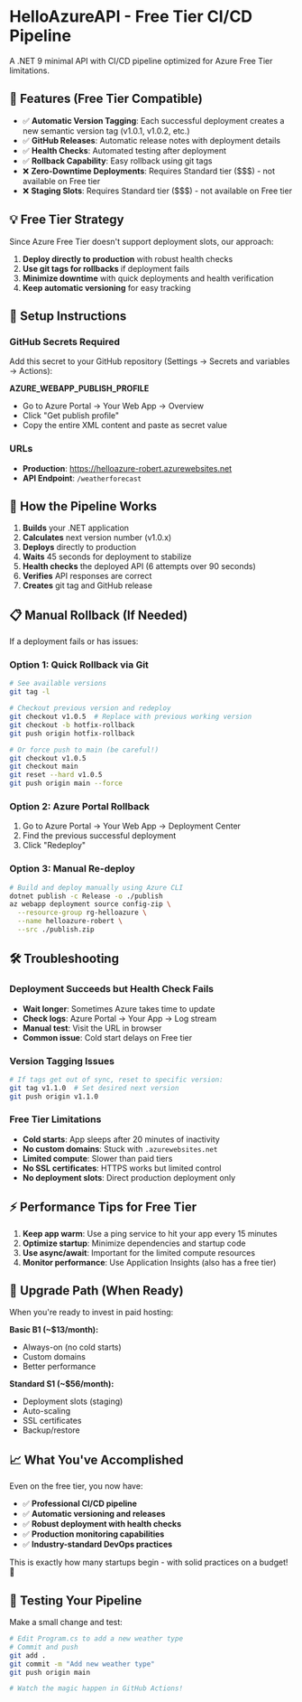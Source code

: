 # HelloAzureAPI - Free Tier CI/CD Pipeline

A .NET 9 minimal API with CI/CD pipeline optimized for Azure Free Tier limitations.

## 🚀 Features (Free Tier Compatible)

- ✅ **Automatic Version Tagging**: Each successful deployment creates a new semantic version tag (v1.0.1, v1.0.2, etc.)
- ✅ **GitHub Releases**: Automatic release notes with deployment details  
- ✅ **Health Checks**: Automated testing after deployment
- ✅ **Rollback Capability**: Easy rollback using git tags
- ❌ **Zero-Downtime Deployments**: Requires Standard tier ($$$) - not available on Free tier
- ❌ **Staging Slots**: Requires Standard tier ($$$) - not available on Free tier

## 💡 Free Tier Strategy

Since Azure Free Tier doesn't support deployment slots, our approach:

1. **Deploy directly to production** with robust health checks
2. **Use git tags for rollbacks** if deployment fails
3. **Minimize downtime** with quick deployments and health verification
4. **Keep automatic versioning** for easy tracking

## 🔧 Setup Instructions

### GitHub Secrets Required
Add this secret to your GitHub repository (Settings → Secrets and variables → Actions):

**AZURE_WEBAPP_PUBLISH_PROFILE**
- Go to Azure Portal → Your Web App → Overview  
- Click "Get publish profile"
- Copy the entire XML content and paste as secret value

### URLs
- **Production**: https://helloazure-robert.azurewebsites.net
- **API Endpoint**: `/weatherforecast`

## 🔄 How the Pipeline Works

1. **Builds** your .NET application
2. **Calculates** next version number (v1.0.x)  
3. **Deploys** directly to production
4. **Waits** 45 seconds for deployment to stabilize
5. **Health checks** the deployed API (6 attempts over 90 seconds)
6. **Verifies** API responses are correct
7. **Creates** git tag and GitHub release

## 📋 Manual Rollback (If Needed)

If a deployment fails or has issues:

### Option 1: Quick Rollback via Git
```bash
# See available versions
git tag -l

# Checkout previous version and redeploy
git checkout v1.0.5  # Replace with previous working version
git checkout -b hotfix-rollback
git push origin hotfix-rollback

# Or force push to main (be careful!)
git checkout v1.0.5
git checkout main
git reset --hard v1.0.5
git push origin main --force
```

### Option 2: Azure Portal Rollback
1. Go to Azure Portal → Your Web App → Deployment Center
2. Find the previous successful deployment
3. Click "Redeploy"

### Option 3: Manual Re-deploy
```bash
# Build and deploy manually using Azure CLI
dotnet publish -c Release -o ./publish
az webapp deployment source config-zip \
  --resource-group rg-helloazure \
  --name helloazure-robert \
  --src ./publish.zip
```

## 🛠️ Troubleshooting

### Deployment Succeeds but Health Check Fails
- **Wait longer**: Sometimes Azure takes time to update
- **Check logs**: Azure Portal → Your App → Log stream
- **Manual test**: Visit the URL in browser
- **Common issue**: Cold start delays on Free tier

### Version Tagging Issues
```bash
# If tags get out of sync, reset to specific version:
git tag v1.1.0  # Set desired next version
git push origin v1.1.0
```

### Free Tier Limitations
- **Cold starts**: App sleeps after 20 minutes of inactivity
- **No custom domains**: Stuck with `.azurewebsites.net`
- **Limited compute**: Slower than paid tiers
- **No SSL certificates**: HTTPS works but limited control
- **No deployment slots**: Direct production deployment only

## ⚡ Performance Tips for Free Tier

1. **Keep app warm**: Use a ping service to hit your app every 15 minutes
2. **Optimize startup**: Minimize dependencies and startup code
3. **Use async/await**: Important for the limited compute resources
4. **Monitor performance**: Use Application Insights (also has a free tier)

## 🎯 Upgrade Path (When Ready)

When you're ready to invest in paid hosting:

**Basic B1 (~$13/month):**
- Always-on (no cold starts)
- Custom domains
- Better performance

**Standard S1 (~$56/month):**
- Deployment slots (staging)
- Auto-scaling
- SSL certificates
- Backup/restore

## 📈 What You've Accomplished

Even on the free tier, you now have:
- ✅ **Professional CI/CD pipeline**
- ✅ **Automatic versioning and releases**  
- ✅ **Robust deployment with health checks**
- ✅ **Production monitoring capabilities**
- ✅ **Industry-standard DevOps practices**

This is exactly how many startups begin - with solid practices on a budget! 🚀

## 🔄 Testing Your Pipeline

Make a small change and test:

```bash
# Edit Program.cs to add a new weather type
# Commit and push
git add .
git commit -m "Add new weather type"
git push origin main

# Watch the magic happen in GitHub Actions!
```